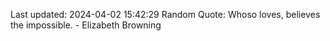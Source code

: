 Last updated: 2024-04-02 15:42:29
Random Quote: Whoso loves, believes the impossible. - Elizabeth Browning